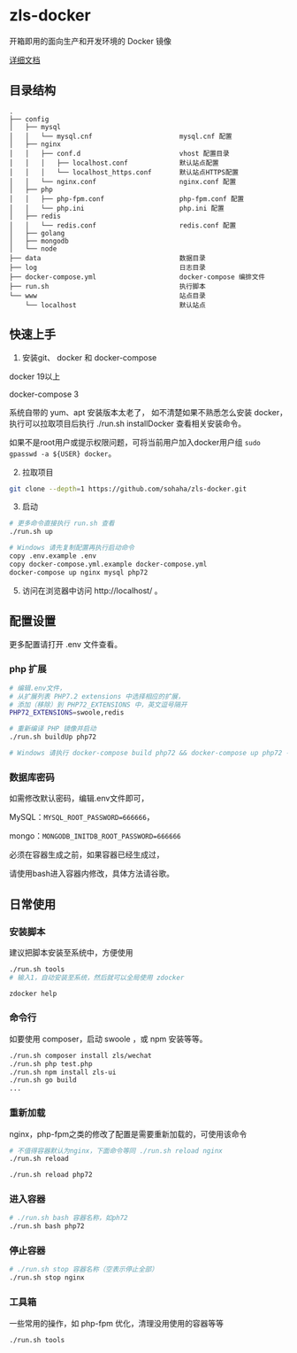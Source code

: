 # zls-docker

开箱即用的面向生产和开发环境的 Docker 镜像

[详细文档](https://docs.73zls.com/zls-docker/#/)

## 目录结构

```
.
├── config
│   ├── mysql
│   │   └── mysql.cnf                      mysql.cnf 配置
│   ├── nginx
│   │   ├── conf.d                         vhost 配置目录
│   │   │   ├── localhost.conf             默认站点配置
│   │   │   └── localhost_https.conf       默认站点HTTPS配置
│   │   └── nginx.conf                     nginx.conf 配置
│   ├── php
│   │   ├── php-fpm.conf                   php-fpm.conf 配置
│   │   └── php.ini                        php.ini 配置
│   ├── redis
│   │   └── redis.conf                     redis.conf 配置
│   ├── golang
│   ├── mongodb
│   └── node
├── data                                   数据目录
├── log                                    日志目录
├── docker-compose.yml                     docker-compose 编排文件
├── run.sh                                 执行脚本
└── www                                    站点目录
    └── localhost                          默认站点
```

## 快速上手

1. 安装git、 docker 和 docker-compose

docker 19以上

docker-compose 3

系统自带的 yum、apt 安装版本太老了，
如不清楚如果不熟悉怎么安装 docker，
执行可以拉取项目后执行 ./run.sh installDocker 查看相关安装命令。

如果不是root用户或提示权限问题，可将当前用户加入docker用户组 `sudo gpasswd -a ${USER} docker`。


2. 拉取项目

```bash
git clone --depth=1 https://github.com/sohaha/zls-docker.git
```

3. 启动

```bash
# 更多命令直接执行 run.sh 查看
./run.sh up

# Windows 请先复制配置再执行启动命令
copy .env.example .env
copy docker-compose.yml.example docker-compose.yml
docker-compose up nginx mysql php72
```

5. 访问在浏览器中访问 http://localhost/ 。

## 配置设置

更多配置请打开 .env 文件查看。

### php 扩展

```bash
# 编辑.env文件，
# 从扩展列表 PHP7.2 extensions 中选择相应的扩展，
# 添加（移除）到 PHP72_EXTENSIONS 中，英文逗号隔开
PHP72_EXTENSIONS=swoole,redis

# 重新编译 PHP 镜像并启动
./run.sh buildUp php72

# Windows 请执行 docker-compose build php72 && docker-compose up php72 -d
```

### 数据库密码

如需修改默认密码，编辑.env文件即可，

MySQL：`MYSQL_ROOT_PASSWORD=666666`，

mongo：`MONGODB_INITDB_ROOT_PASSWORD=666666`

必须在容器生成之前，如果容器已经生成过，

请使用bash进入容器内修改，具体方法请谷歌。


## 日常使用

### 安装脚本

建议把脚本安装至系统中，方便使用
```bash
./run.sh tools
# 输入1，自动安装至系统，然后就可以全局使用 zdocker

zdocker help
```


### 命令行

如要使用 composer，启动 swoole ，或 npm 安装等等。

```bash
./run.sh composer install zls/wechat
./run.sh php test.php
./run.sh npm install zls-ui
./run.sh go build
...
```

### 重新加载

nginx，php-fpm之类的修改了配置是需要重新加载的，可使用该命令

```bash
# 不值得容器默认为nginx，下面命令等同 ./run.sh reload nginx
./run.sh reload

./run.sh reload php72
```

### 进入容器

```bash
# ./run.sh bash 容器名称，如ph72
./run.sh bash php72
```

### 停止容器

```bash
# ./run.sh stop 容器名称（空表示停止全部）
./run.sh stop nginx
```

### 工具箱

一些常用的操作，如 php-fpm 优化，清理没用使用的容器等等

```bash
./run.sh tools
```
